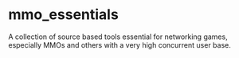 # mmo_essentials
A collection of source based tools essential for networking games, especially MMOs and others with a very high concurrent user base.
